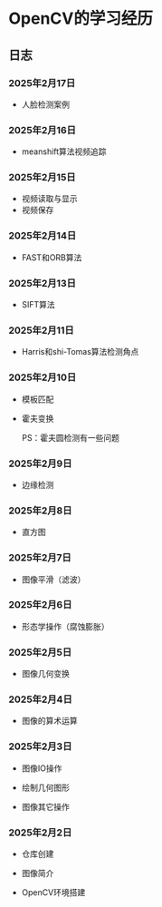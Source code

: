 # OpenCV的学习经历

## 日志

### 2025年2月17日

- 人脸检测案例

### 2025年2月16日

- meanshift算法视频追踪

### 2025年2月15日

- 视频读取与显示
- 视频保存

### 2025年2月14日

- FAST和ORB算法

### 2025年2月13日

- SIFT算法

### 2025年2月11日

- Harris和shi-Tomas算法检测角点

### 2025年2月10日

- 模板匹配

- 霍夫变换

  PS：霍夫圆检测有一些问题

### 2025年2月9日

- 边缘检测

### 2025年2月8日

- 直方图

### 2025年2月7日

- 图像平滑（滤波）

### 2025年2月6日

- 形态学操作（腐蚀膨胀）

### 2025年2月5日

- 图像几何变换

### 2025年2月4日

- 图像的算术运算

### 2025年2月3日

- 图像IO操作

- 绘制几何图形

- 图像其它操作

### 2025年2月2日

- 仓库创建

- 图像简介

- OpenCV环境搭建